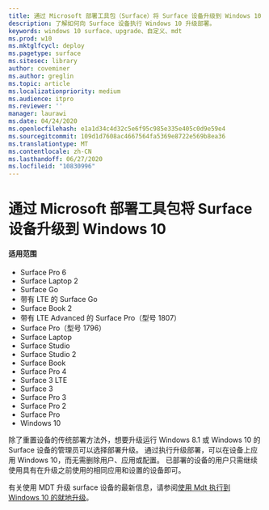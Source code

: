 ```yaml
---
title: 通过 Microsoft 部署工具包（Surface）将 Surface 设备升级到 Windows 10
description: 了解如何向 Surface 设备执行 Windows 10 升级部署。
keywords: windows 10 surface、upgrade、自定义、mdt
ms.prod: w10
ms.mktglfcycl: deploy
ms.pagetype: surface
ms.sitesec: library
author: coveminer
ms.author: greglin
ms.topic: article
ms.localizationpriority: medium
ms.audience: itpro
ms.reviewer: ''
manager: laurawi
ms.date: 04/24/2020
ms.openlocfilehash: e1a1d34c4d32c5e6f95c985e335e405c0d9e59e4
ms.sourcegitcommit: 109d1d7608ac4667564fa5369e8722e569b8ea36
ms.translationtype: MT
ms.contentlocale: zh-CN
ms.lasthandoff: 06/27/2020
ms.locfileid: "10830996"
---
```

# 通过 Microsoft 部署工具包将 Surface 设备升级到 Windows 10

#### 适用范围
- Surface Pro 6
- Surface Laptop 2
- Surface Go
- 带有 LTE 的 Surface Go
- Surface Book 2
- 带有 LTE Advanced 的 Surface Pro（型号 1807）
- Surface Pro（型号 1796）
- Surface Laptop
- Surface Studio
- Surface Studio 2
- Surface Book
- Surface Pro 4
- Surface 3 LTE
- Surface 3
- Surface Pro 3
- Surface Pro 2
- Surface Pro
- Windows 10

除了重置设备的传统部署方法外，想要升级运行 Windows 8.1 或 Windows 10 的 Surface 设备的管理员可以选择部署升级。 通过执行升级部署，可以在设备上应用 Windows 10，而无需删除用户、应用或配置。 已部署的设备的用户只需继续使用具有在升级之前使用的相同应用和设置的设备即可。 

有关使用 MDT 升级 surface 设备的最新信息，请参阅[使用 Mdt 执行到 Windows 10 的就地升级](https://docs.microsoft.com/windows/deployment/deploy-windows-mdt/upgrade-to-windows-10-with-the-microsoft-deployment-toolkit)。

